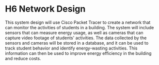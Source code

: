 # H6 Network Design
This system design will use Cisco Packet Tracer to create a network that can monitor the activities of students in a building. The system will include sensors that can measure energy usage, as well as cameras that can capture video footage of students' activities. The data collected by the sensors and cameras will be stored in a database, and it can be used to track student behavior and identify energy-wasting activities. This information can then be used to improve energy efficiency in the building and reduce costs.
